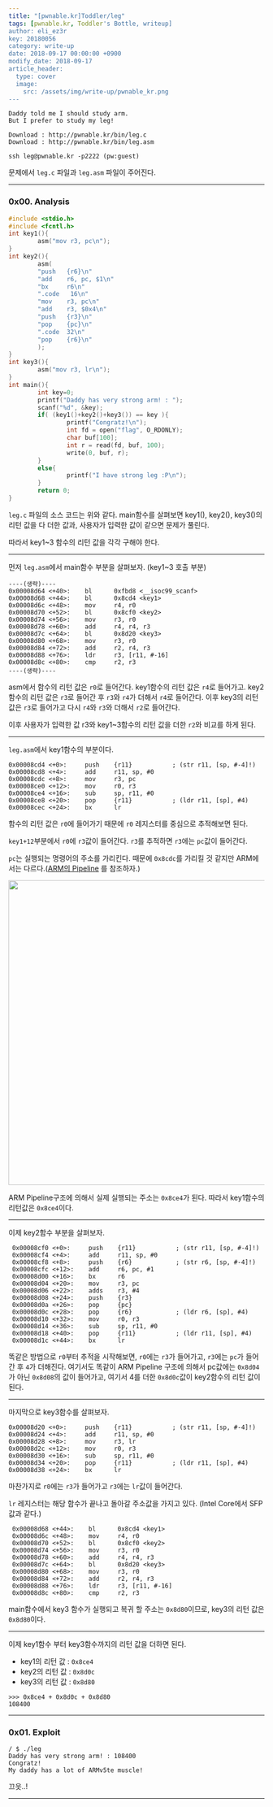 ```yaml
---
title: "[pwnable.kr]Toddler/leg"
tags: [pwnable.kr, Toddler's Bottle, writeup]
author: eli_ez3r
key: 20180056
category: write-up
date: 2018-09-17 00:00:00 +0900
modify_date: 2018-09-17
article_header:
  type: cover
  image:
    src: /assets/img/write-up/pwnable_kr.png
---
```


```
Daddy told me I should study arm.
But I prefer to study my leg!

Download : http://pwnable.kr/bin/leg.c
Download : http://pwnable.kr/bin/leg.asm

ssh leg@pwnable.kr -p2222 (pw:guest)
```

문제에서 `leg.c` 파일과 `leg.asm` 파일이 주어진다.

-----

### 0x00. Analysis

```c
#include <stdio.h>
#include <fcntl.h>
int key1(){
        asm("mov r3, pc\n");
}
int key2(){
        asm(
        "push   {r6}\n"
        "add    r6, pc, $1\n"
        "bx     r6\n"
        ".code   16\n"
        "mov    r3, pc\n"
        "add    r3, $0x4\n"
        "push   {r3}\n"
        "pop    {pc}\n"
        ".code  32\n"
        "pop    {r6}\n"
        );
}
int key3(){
        asm("mov r3, lr\n");
}
int main(){
        int key=0;
        printf("Daddy has very strong arm! : ");
        scanf("%d", &key);
        if( (key1()+key2()+key3()) == key ){
                printf("Congratz!\n");
                int fd = open("flag", O_RDONLY);
                char buf[100];
                int r = read(fd, buf, 100);
                write(0, buf, r);
        }
        else{
                printf("I have strong leg :P\n");
        }
        return 0;
}
```

`leg.c` 파일의 소스 코드는 위와 같다. main함수를 살펴보면 key1(), key2(), key3()의 리턴 값을 다 더한 값과, 사용자가 입력한 값이 같으면 문제가 풀린다.

따라서 key1~3 함수의 리턴 값을 각각 구해야 한다.

----

먼저 `leg.asm`에서 main함수 부분을 살펴보자. (key1~3 호출 부분)

```
----(생략)----
0x00008d64 <+40>:    bl      0xfbd8 <__isoc99_scanf>
0x00008d68 <+44>:    bl      0x8cd4 <key1>
0x00008d6c <+48>:    mov     r4, r0
0x00008d70 <+52>:    bl      0x8cf0 <key2>
0x00008d74 <+56>:    mov     r3, r0
0x00008d78 <+60>:    add     r4, r4, r3
0x00008d7c <+64>:    bl      0x8d20 <key3>
0x00008d80 <+68>:    mov     r3, r0
0x00008d84 <+72>:    add     r2, r4, r3
0x00008d88 <+76>:    ldr     r3, [r11, #-16]
0x00008d8c <+80>:    cmp     r2, r3
----(생략)----
```

asm에서 함수의 리턴 값은 `r0`로 들어간다. key1함수의 리턴 값은 `r4`로 들어가고. key2함수의 리턴 값은 `r3`로 들어간 후 `r3`와 `r4`가 더해서 `r4`로 들어간다. 이후 key3의 리턴 값은 `r3`로 들어가고 다시 `r4`와  `r3`와 더해서 `r2`로 들어간다.

이후 사용자가 입력한 값 r3와 key1~3함수의 리턴 값을 더한  `r2`와 비교를 하게 된다.



-----

`leg.asm`에서 key1함수의 부분이다.

```
0x00008cd4 <+0>:     push    {r11}           ; (str r11, [sp, #-4]!)
0x00008cd8 <+4>:     add     r11, sp, #0
0x00008cdc <+8>:     mov     r3, pc
0x00008ce0 <+12>:    mov     r0, r3
0x00008ce4 <+16>:    sub     sp, r11, #0
0x00008ce8 <+20>:    pop     {r11}           ; (ldr r11, [sp], #4)
0x00008cec <+24>:    bx      lr
```

함수의 리턴 값은 `r0`에 들어가기 때문에 `r0` 레지스터를 중심으로 추적해보면 된다.

`key1+12`부분에서 `r0`에 `r3`값이 들어간다. `r3`를 추적하면 `r3`에는 `pc`값이 들어간다.

`pc`는 실행되는 명령어의 주소를 가리킨다. 때문에 `0x8cdc`를 가리킬 것 같지만 ARM에서는 다르다.([ARM의 Pipeline]( https://eliez3r.github.io/post/2019/11/14/study-arm-pipeline.html ) 를 참조하자.)

<img src="http://eliez3r.synology.me/assets/img/writeup/pwnable.kr/leg/1.png" width="600px">



ARM Pipeline구조에 의해서 실제 실행되는 주소는 `0x8ce4`가 된다. 따라서 key1함수의 리턴값은 `0x8ce4`이다.

-----

이제 key2함수 부분을 살펴보자.

```
 0x00008cf0 <+0>:     push    {r11}           ; (str r11, [sp, #-4]!)
 0x00008cf4 <+4>:     add     r11, sp, #0
 0x00008cf8 <+8>:     push    {r6}            ; (str r6, [sp, #-4]!)
 0x00008cfc <+12>:    add     r6, pc, #1
 0x00008d00 <+16>:    bx      r6
 0x00008d04 <+20>:    mov     r3, pc
 0x00008d06 <+22>:    adds    r3, #4
 0x00008d08 <+24>:    push    {r3}
 0x00008d0a <+26>:    pop     {pc}
 0x00008d0c <+28>:    pop     {r6}            ; (ldr r6, [sp], #4)
 0x00008d10 <+32>:    mov     r0, r3
 0x00008d14 <+36>:    sub     sp, r11, #0
 0x00008d18 <+40>:    pop     {r11}           ; (ldr r11, [sp], #4)
 0x00008d1c <+44>:    bx      lr
```

똑같은 방법으로 `r0`부터 추적을 시작해보면, `r0`에는 `r3`가 들어가고, `r3`에는 `pc`가 들어간 후 `4`가 더해진다. 여기서도 똑같이 ARM Pipeline 구조에 의해서 pc값에는 `0x8d04`가 아닌 `0x8d08`의 값이 들어가고, 여기서 4를 더한 `0x8d0c`값이 key2함수의 리턴 값이 된다.

-----

마지막으로 key3함수를 살펴보자.

```
0x00008d20 <+0>:     push    {r11}           ; (str r11, [sp, #-4]!)
0x00008d24 <+4>:     add     r11, sp, #0
0x00008d28 <+8>:     mov     r3, lr
0x00008d2c <+12>:    mov     r0, r3
0x00008d30 <+16>:    sub     sp, r11, #0
0x00008d34 <+20>:    pop     {r11}           ; (ldr r11, [sp], #4)
0x00008d38 <+24>:    bx      lr
```

마찬가지로 `r0`에는 `r3`가 들어가고 `r3`에는 `lr`값이 들어간다.

`lr` 레지스터는 해당 함수가 끝나고 돌아갈 주소값을 가지고 있다. (Intel Core에서 SFP값과 같다.)

```
 0x00008d68 <+44>:    bl      0x8cd4 <key1>
 0x00008d6c <+48>:    mov     r4, r0
 0x00008d70 <+52>:    bl      0x8cf0 <key2>
 0x00008d74 <+56>:    mov     r3, r0
 0x00008d78 <+60>:    add     r4, r4, r3
 0x00008d7c <+64>:    bl      0x8d20 <key3>
 0x00008d80 <+68>:    mov     r3, r0
 0x00008d84 <+72>:    add     r2, r4, r3
 0x00008d88 <+76>:    ldr     r3, [r11, #-16]
 0x00008d8c <+80>:    cmp     r2, r3
```

main함수에서 key3 함수가 실행되고 복귀 할 주소는 `0x8d80`이므로, key3의 리턴 값은 `0x8d80`이다.

-----

이제 key1함수 부터 key3함수까지의 리턴 값을 더하면 된다.

- key1의 리턴 값 : `0x8ce4`
- key2의 리턴 값 : `0x8d0c`
- key3의 리턴 값 : `0x8d80`

```
>>> 0x8ce4 + 0x8d0c + 0x8d80
108400
```

-----

### 0x01. Exploit

```
/ $ ./leg
Daddy has very strong arm! : 108400
Congratz!
My daddy has a lot of ARMv5te muscle!
```

끄읏..!

-----


